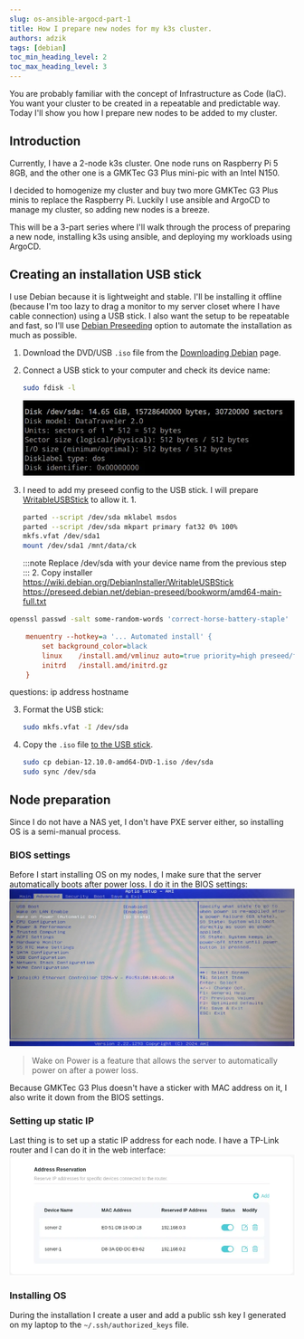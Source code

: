```yaml
---
slug: os-ansible-argocd-part-1
title: How I prepare new nodes for my k3s cluster.
authors: adzik
tags: [debian]
toc_min_heading_level: 2
toc_max_heading_level: 3
---
```


You are probably familiar with the concept of Infrastructure as Code (IaC).
You want your cluster to be created in a repeatable and predictable way.
Today I'll show you how I prepare new nodes to be added to my cluster.

<!-- truncate -->

## Introduction

Currently, I have a 2-node k3s cluster. One node runs on Raspberry Pi 5 8GB,
and the other one is a GMKTec G3 Plus mini-pic with an Intel N150.

I decided to homogenize my cluster and buy two more GMKTec G3 Plus minis to replace
the Raspberry Pi. Luckily I use ansible and ArgoCD to manage my cluster, so adding new nodes
is a breeze.

This will be a 3-part series where I'll walk through the process of preparing
a new node, installing k3s using ansible, and deploying my workloads using ArgoCD.

## Creating an installation USB stick

I use Debian because it is lightweight and stable. I'll be installing it
offline (because I'm too lazy to drag a monitor to my server closet where I have cable connection)
using a USB stick. I also want the setup to be repeatable and fast, so I'll use
[Debian Preseeding](https://wiki.debian.org/DebianInstaller/Preseed) option to
automate the installation as much as possible.

1. Download the DVD/USB `.iso` file from the
   [Downloading Debian](https://www.debian.org/CD/http-ftp/#stable) page.
2. Connect a USB stick to your computer and check its device name:
   ```bash
   sudo fdisk -l
   ```
   ![usb device](usb-device.webp)
3. I need to add my preseed config to the USB stick.
   I will prepare [WritableUSBStick](https://wiki.debian.org/DebianInstaller/WritableUSBStick)
   to allow it.
   1. 
      ```bash
      parted --script /dev/sda mklabel msdos
      parted --script /dev/sda mkpart primary fat32 0% 100%
      mkfs.vfat /dev/sda1
      mount /dev/sda1 /mnt/data/ck
      ```

      :::note
      Replace /dev/sda with your device name from the previous step
      :::
   2. Copy installer 
https://wiki.debian.org/DebianInstaller/WritableUSBStick
https://preseed.debian.net/debian-preseed/bookworm/amd64-main-full.txt

```bash
openssl passwd -salt some-random-words 'correct-horse-battery-staple'
```

``` filename=/mnt/data/boot/grub/grub.cfg
    menuentry --hotkey=a '... Automated install' {
        set background_color=black
        linux    /install.amd/vmlinuz auto=true priority=high preseed/file=/cdrom/preseed.cfg vga=788 --- quiet 
        initrd   /install.amd/initrd.gz
    }
```

questions:
ip address
hostname

3. Format the USB stick:
   ```bash
   sudo mkfs.vfat -I /dev/sda
   ```
4. Copy the `.iso` file [to the USB stick](https://www.debian.org/releases/testing/amd64/ch04s03.en.html).
   ```bash
   sudo cp debian-12.10.0-amd64-DVD-1.iso /dev/sda
   sudo sync /dev/sda
   ```

## Node preparation

Since I do not have a NAS yet, I don't have PXE server either,
so installing OS is a semi-manual process.

### BIOS settings

Before I start installing OS on my nodes, I make sure that the server
automatically boots after power loss. I do it in the BIOS settings:
![bios settings wake on power](bios.webp)
> Wake on Power is a feature that allows the server to automatically power on after a power loss.

Because GMKTec G3 Plus doesn't have a sticker with MAC address on it, I also write it down from the BIOS settings.

### Setting up static IP

Last thing is to set up a static IP address for each node. I have a TP-Link router and I can do it in the web interface:
![dhcp settings](dhcp.webp)

### Installing OS

<!-- TODO: Add screenshots -->

During the installation I create a user and add a public ssh key
I generated on my laptop to the `~/.ssh/authorized_keys` file.
